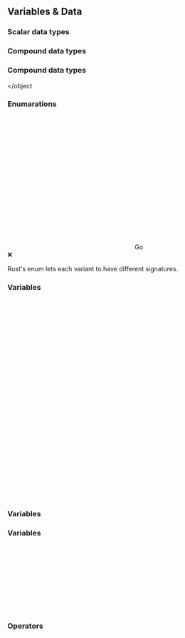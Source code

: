 ## Variables & Data


### Scalar data types

<object class="main_svg_higher_2" data="src/data/scalar.svg"></object>


### Compound data types

<object class="main_svg_higher" data="src/data/list.svg"></object>


### Compound data types

<object class="main_svg" data="src/data/map.svg"></object


### Enumarations

<div class="svglang">
  <object data="src/data/enum_py.svg" alt="Python enums" width=53%></object>
  <object data="src/data/enum_rs.svg" alt="Rust enums" width=53%></object>
  <span style="margin-left: 3%;" >Go <br>❌</span>
</div>

Rust's enum lets each variant to have different signatures.


### Variables

<div class="svglang">
  <object data="src/data/var_py.svg"></object>
  <object data="src/data/var_rs.svg"></object>
  <object data="src/data/var_go.svg"></object>
</div>


### Variables

<object class="main_svg" data="src/data/variables_extra.svg"></object>


### Variables

<object class="main_svg_higher" data="src/data/variables_errors.svg"></object>


### Operators

<object class="main_svg_higher" data="src/data/operators.svg"></object>
